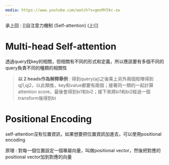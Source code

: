 ```yaml
---
media: https://www.youtube.com/watch?v=gmsMY5kc-zw
---
```

承上回 : [[自注意力機制 (Self-attention) (上)]]

# Multi-head Self-attention

透過query找key的相關，但相關有不同的形式和定義，所以應該要有多個不同的query負責不同的種類的相關性

> **以 2 heads作為解釋舉例** : 得到query(aj)之後乘上另外兩個矩陣得到qj1,qj2，以此類推，key和value都要有兩個；接著同一類的一起計算attention score，最後會得到bi1和bi2；接下來將bi1和bi2經過一個transform後得到bi


# Positional Encoding

self-attention沒有位置資訊，如果想要把位置資訊加進去，可以使用positional encoding

原理 : 對每一個位置設定一個專屬向量，叫做positional vector，然後把對應的positional vector加到對應的向量

